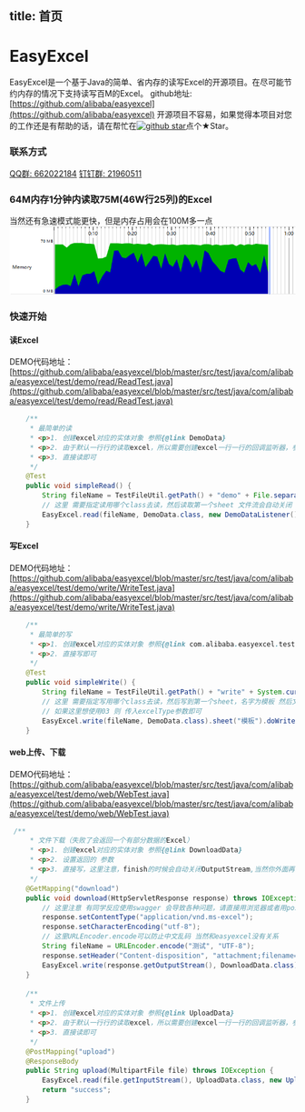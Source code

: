 title: 首页
---
# EasyExcel
EasyExcel是一个基于Java的简单、省内存的读写Excel的开源项目。在尽可能节约内存的情况下支持读写百M的Excel。
github地址:[https://github.com/alibaba/easyexcel](https://github.com/alibaba/easyexcel)
开源项目不容易，如果觉得本项目对您的工作还是有帮助的话，请在帮忙在<a target="_blank" href='https://github.com/alibaba/easyexcel'><img src="https://img.shields.io/github/stars/alibaba/easyexcel.svg?style=flat-square&label=Stars&logo=github" alt="github star"/></a>点个★Star。

### 联系方式
[QQ群: 662022184](//shang.qq.com/wpa/qunwpa?idkey=53d9d821b0833e3c14670f007488a61e300f00ff4f1b81fd950590d90dd80f80)
[钉钉群: 21960511](https://qr.dingtalk.com/action/joingroup?code=v1,k1,cchz6k12ci9B08NNqhNRFGXocNVHrZtW0kaOtTKg/Rk=&_dt_no_comment=1&origin=11)

### 64M内存1分钟内读取75M(46W行25列)的Excel
当然还有急速模式能更快，但是内存占用会在100M多一点
![img](/images/large.png)

### 快速开始
#### 读Excel
DEMO代码地址：[https://github.com/alibaba/easyexcel/blob/master/src/test/java/com/alibaba/easyexcel/test/demo/read/ReadTest.java](https://github.com/alibaba/easyexcel/blob/master/src/test/java/com/alibaba/easyexcel/test/demo/read/ReadTest.java)

```java
    /**
     * 最简单的读
     * <p>1. 创建excel对应的实体对象 参照{@link DemoData}
     * <p>2. 由于默认一行行的读取excel，所以需要创建excel一行一行的回调监听器，参照{@link DemoDataListener}
     * <p>3. 直接读即可
     */
    @Test
    public void simpleRead() {
        String fileName = TestFileUtil.getPath() + "demo" + File.separator + "demo.xlsx";
        // 这里 需要指定读用哪个class去读，然后读取第一个sheet 文件流会自动关闭
        EasyExcel.read(fileName, DemoData.class, new DemoDataListener()).sheet().doRead();
    }
```

#### 写Excel
DEMO代码地址：[https://github.com/alibaba/easyexcel/blob/master/src/test/java/com/alibaba/easyexcel/test/demo/write/WriteTest.java](https://github.com/alibaba/easyexcel/blob/master/src/test/java/com/alibaba/easyexcel/test/demo/write/WriteTest.java)
```java
    /**
     * 最简单的写
     * <p>1. 创建excel对应的实体对象 参照{@link com.alibaba.easyexcel.test.demo.write.DemoData}
     * <p>2. 直接写即可
     */
    @Test
    public void simpleWrite() {
        String fileName = TestFileUtil.getPath() + "write" + System.currentTimeMillis() + ".xlsx";
        // 这里 需要指定写用哪个class去读，然后写到第一个sheet，名字为模板 然后文件流会自动关闭
        // 如果这里想使用03 则 传入excelType参数即可
        EasyExcel.write(fileName, DemoData.class).sheet("模板").doWrite(data());
    }
```

#### web上传、下载
DEMO代码地址：[https://github.com/alibaba/easyexcel/blob/master/src/test/java/com/alibaba/easyexcel/test/demo/web/WebTest.java](https://github.com/alibaba/easyexcel/blob/master/src/test/java/com/alibaba/easyexcel/test/demo/web/WebTest.java)
```java
 /**
     * 文件下载（失败了会返回一个有部分数据的Excel）
     * <p>1. 创建excel对应的实体对象 参照{@link DownloadData}
     * <p>2. 设置返回的 参数
     * <p>3. 直接写，这里注意，finish的时候会自动关闭OutputStream,当然你外面再关闭流问题不大
     */
    @GetMapping("download")
    public void download(HttpServletResponse response) throws IOException {
        // 这里注意 有同学反应使用swagger 会导致各种问题，请直接用浏览器或者用postman
        response.setContentType("application/vnd.ms-excel");
        response.setCharacterEncoding("utf-8");
        // 这里URLEncoder.encode可以防止中文乱码 当然和easyexcel没有关系
        String fileName = URLEncoder.encode("测试", "UTF-8");
        response.setHeader("Content-disposition", "attachment;filename=" + fileName + ".xlsx");
        EasyExcel.write(response.getOutputStream(), DownloadData.class).sheet("模板").doWrite(data());
    }

    /**
     * 文件上传
     * <p>1. 创建excel对应的实体对象 参照{@link UploadData}
     * <p>2. 由于默认一行行的读取excel，所以需要创建excel一行一行的回调监听器，参照{@link UploadDataListener}
     * <p>3. 直接读即可
     */
    @PostMapping("upload")
    @ResponseBody
    public String upload(MultipartFile file) throws IOException {
        EasyExcel.read(file.getInputStream(), UploadData.class, new UploadDataListener(uploadDAO)).sheet().doRead();
        return "success";
    }
```
